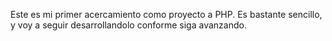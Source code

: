 Este es mi primer acercamiento como proyecto a PHP. Es bastante sencillo, y voy a seguir desarrollandolo conforme siga avanzando.
